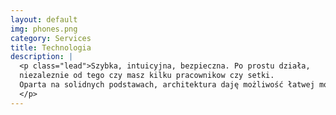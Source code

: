 ```yaml
---
layout: default
img: phones.png
category: Services
title: Technologia
description: |
  <p class="lead">Szybka, intuicyjna, bezpieczna. Po prostu działa, 
  niezaleznie od tego czy masz kilku pracownikow czy setki.
  Oparta na solidnych podstawach, architektura daję możliwość łatwej modyfikacji.
  </p>
---
```

